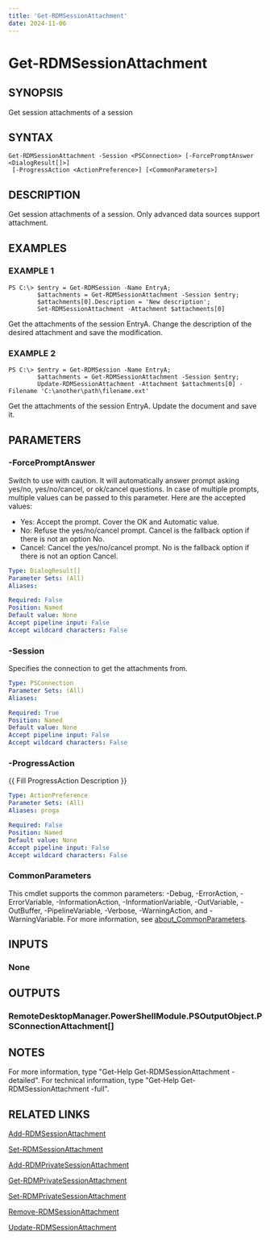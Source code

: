 ```yaml
---
title: 'Get-RDMSessionAttachment'
date: 2024-11-06
---
```



# Get-RDMSessionAttachment

## SYNOPSIS
Get session attachments of a session

## SYNTAX

```
Get-RDMSessionAttachment -Session <PSConnection> [-ForcePromptAnswer <DialogResult[]>]
 [-ProgressAction <ActionPreference>] [<CommonParameters>]
```

## DESCRIPTION
Get session attachments of a session.
Only advanced data sources support attachment.

## EXAMPLES

### EXAMPLE 1
```
PS C:\> $entry = Get-RDMSession -Name EntryA;
        $attachments = Get-RDMSessionAttachment -Session $entry;
        $attachments[0].Description = 'New description';
        Set-RDMSessionAttachment -Attachment $attachments[0]
```

Get the attachments of the session EntryA.
Change the description of the desired attachment and save the modification.

### EXAMPLE 2
```
PS C:\> $entry = Get-RDMSession -Name EntryA;
        $attachments = Get-RDMSessionAttachment -Session $entry;
        Update-RDMSessionAttachment -Attachment $attachments[0] -Filename 'C:\another\path\filename.ext'
```

Get the attachments of the session EntryA.
Update the document and save it.

## PARAMETERS

### -ForcePromptAnswer
Switch to use with caution.
It will automatically answer prompt asking yes/no, yes/no/cancel, or ok/cancel questions.
In case of multiple prompts, multiple values can be passed to this parameter.
Here are the accepted values:
- Yes: Accept the prompt.
Cover the OK and Automatic value.
- No: Refuse the yes/no/cancel prompt.
Cancel is the fallback option if there is not an option No.
- Cancel: Cancel the yes/no/cancel prompt.
No is the fallback option if there is not an option Cancel.

```yaml
Type: DialogResult[]
Parameter Sets: (All)
Aliases:

Required: False
Position: Named
Default value: None
Accept pipeline input: False
Accept wildcard characters: False
```

### -Session
Specifies the connection to get the attachments from.

```yaml
Type: PSConnection
Parameter Sets: (All)
Aliases:

Required: True
Position: Named
Default value: None
Accept pipeline input: False
Accept wildcard characters: False
```

### -ProgressAction
{{ Fill ProgressAction Description }}

```yaml
Type: ActionPreference
Parameter Sets: (All)
Aliases: proga

Required: False
Position: Named
Default value: None
Accept pipeline input: False
Accept wildcard characters: False
```

### CommonParameters
This cmdlet supports the common parameters: -Debug, -ErrorAction, -ErrorVariable, -InformationAction, -InformationVariable, -OutVariable, -OutBuffer, -PipelineVariable, -Verbose, -WarningAction, and -WarningVariable. For more information, see [about_CommonParameters](http://go.microsoft.com/fwlink/?LinkID=113216).

## INPUTS

### None
## OUTPUTS

### RemoteDesktopManager.PowerShellModule.PSOutputObject.PSConnectionAttachment[]
## NOTES
For more information, type "Get-Help Get-RDMSessionAttachment -detailed".
For technical information, type "Get-Help Get-RDMSessionAttachment -full".

## RELATED LINKS

[Add-RDMSessionAttachment](http://127.0.0.1:1111/docs/Add-RDMSessionAttachment/)

[Set-RDMSessionAttachment](http://127.0.0.1:1111/docs/Set-RDMSessionAttachment/)

[Add-RDMPrivateSessionAttachment](http://127.0.0.1:1111/docs/Add-RDMPrivateSessionAttachment/)

[Get-RDMPrivateSessionAttachment](http://127.0.0.1:1111/docs/Get-RDMPrivateSessionAttachment/)

[Set-RDMPrivateSessionAttachment](http://127.0.0.1:1111/docs/Set-RDMPrivateSessionAttachment/)

[Remove-RDMSessionAttachment](http://127.0.0.1:1111/docs/Remove-RDMSessionAttachment/)

[Update-RDMSessionAttachment](http://127.0.0.1:1111/docs/Update-RDMSessionAttachment/)

